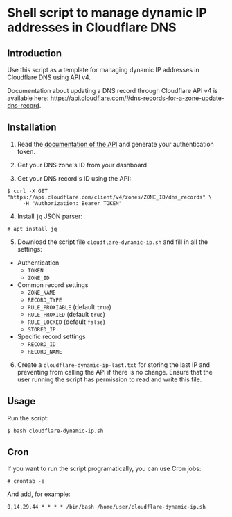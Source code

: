 # Shell script to manage dynamic IP addresses in Cloudflare DNS

## Introduction

Use this script as a template for managing dynamic IP addresses in Cloudflare DNS using API v4.

Documentation about updating a DNS record through Cloudflare API v4 is available here: https://api.cloudflare.com/#dns-records-for-a-zone-update-dns-record.

## Installation

1. Read the [documentation of the API](https://api.cloudflare.com/) and generate your authentication token.

2. Get your DNS zone's ID from your dashboard.

3. Get your DNS record's ID using the API:

```console
$ curl -X GET "https://api.cloudflare.com/client/v4/zones/ZONE_ID/dns_records" \
     -H "Authorization: Bearer TOKEN"
```

4. Install `jq` JSON parser:

```console
# apt install jq
```

5. Download the script file `cloudflare-dynamic-ip.sh` and fill in all the settings:

- Authentication
    - `TOKEN`
    - `ZONE_ID`
- Common record settings
    - `ZONE_NAME`
    - `RECORD_TYPE`
    - `RULE_PROXIABLE` (default `true`)
    - `RULE_PROXIED` (default `true`)
    - `RULE_LOCKED` (default `false`)
    - `STORED_IP`
- Specific record settings
    - `RECORD_ID`
    - `RECORD_NAME`

6. Create a `cloudflare-dynamic-ip-last.txt` for storing the last IP and preventing from calling the API if there is no change. Ensure that the user running the script has permission to read and write this file.

## Usage

Run the script:

```console
$ bash cloudflare-dynamic-ip.sh
```

## Cron

If you want to run the script programatically, you can use Cron jobs:

```console
# crontab -e
```

And add, for example:

```shell
0,14,29,44 * * * * /bin/bash /home/user/cloudflare-dynamic-ip.sh
```
